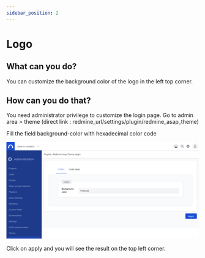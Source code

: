```yaml
---
sidebar_position: 2
---
```


# Logo

## What can you do?

You can customize the background color of the logo in the left top corner.

## How can you do that?

You need administrator privilege to customize the login page.
Go to admin area > theme
(direct link : redmine_url/settings/plugin/redmine_asap_theme)

Fill the field background-color with hexadecimal color code

![Login](./img/logo-admin.png)

Click on apply and you will see the result on the top left corner.